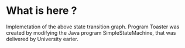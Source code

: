 # What is here ?



Implemetation of the above state transition graph. Program Toaster was created by modifying the Java program SimpleStateMachine, that was delivered by University earier.
